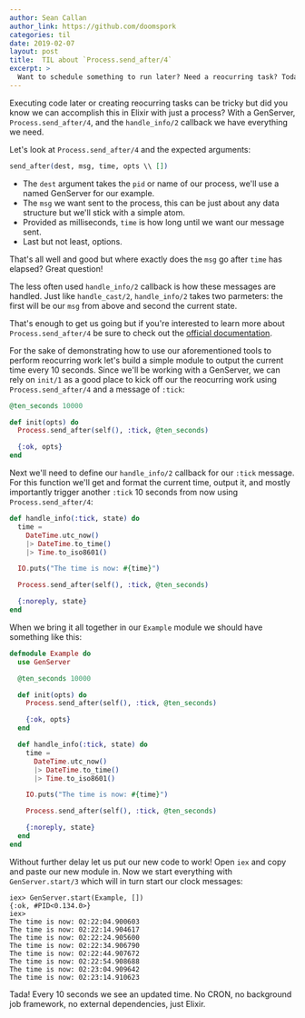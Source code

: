 ```yaml
---
author: Sean Callan
author_link: https://github.com/doomspork
categories: til
date: 2019-02-07
layout: post
title:  TIL about `Process.send_after/4`
excerpt: >
  Want to schedule something to run later? Need a reocurring task? Today we learn how!
---
```


Executing code later or creating reocurring tasks can be tricky but did you know we can accomplish this in Elixir with just a process?
With a GenServer, `Process.send_after/4`, and the `handle_info/2` callback we have everything we need.

Let's look at `Process.send_after/4` and the expected arguments:

```elixir
send_after(dest, msg, time, opts \\ [])
```

- The `dest` argument takes the `pid` or name of our process, we'll use a named GenServer for our example.
- The `msg` we want sent to the process, this can be just about any data structure but we'll stick with a simple atom.
- Provided as milliseconds, `time` is how long until we want our message sent.
- Last but not least, options.

That's all well and good but where exactly does the `msg` go after `time` has elapsed?
Great question!

The less often used `handle_info/2` callback is how these messages are handled.
Just like `handle_cast/2`, `handle_info/2` takes two parmeters: the first will be our `msg` from above and second the current state.

That's enough to get us going but if you're interested to learn more about `Process.send_after/4` be sure to check out the [official documentation](https://hexdocs.pm/elixir/Process.html#send_after/4).

For the sake of demonstrating how to use our aforementioned tools to perform reocurring work let's build a simple module to output the current time every 10 seconds.
Since we'll be working with a GenServer, we can rely on `init/1` as a good place to kick off our the reocurring work using `Process.send_after/4` and a message of `:tick`:

```elixir
@ten_seconds 10000

def init(opts) do
  Process.send_after(self(), :tick, @ten_seconds)

  {:ok, opts}
end
```

Next we'll need to define our `handle_info/2` callback for our `:tick` message.
For this function we'll get and format the current time, output it, and mostly importantly trigger another `:tick` 10 seconds from now using `Process.send_after/4`:

```elixir
def handle_info(:tick, state) do
  time =
    DateTime.utc_now()
    |> DateTime.to_time()
    |> Time.to_iso8601()

  IO.puts("The time is now: #{time}")

  Process.send_after(self(), :tick, @ten_seconds)

  {:noreply, state}
end
```

When we bring it all together in our `Example` module we should have something like this:

```elixir
defmodule Example do
  use GenServer

  @ten_seconds 10000

  def init(opts) do
    Process.send_after(self(), :tick, @ten_seconds)

    {:ok, opts}
  end

  def handle_info(:tick, state) do
    time =
      DateTime.utc_now()
      |> DateTime.to_time()
      |> Time.to_iso8601()

    IO.puts("The time is now: #{time}")

    Process.send_after(self(), :tick, @ten_seconds)

    {:noreply, state}
  end
end
```

Without further delay let us put our new code to work!
Open `iex` and copy and paste our new module in.
Now we start everything with `GenServer.start/3` which will in turn start our clock messages:

```shell
iex> GenServer.start(Example, [])
{:ok, #PID<0.134.0>}
iex>
The time is now: 02:22:04.900603
The time is now: 02:22:14.904617
The time is now: 02:22:24.905600
The time is now: 02:22:34.906790
The time is now: 02:22:44.907672
The time is now: 02:22:54.908688
The time is now: 02:23:04.909642
The time is now: 02:23:14.910623
```

Tada!
Every 10 seconds we see an updated time.
No CRON, no background job framework, no external dependencies, just Elixir.
